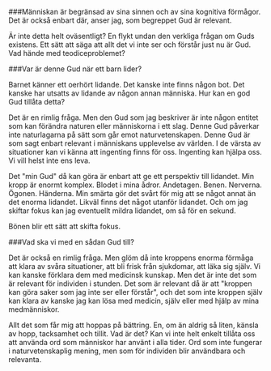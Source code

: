 ###Människan är begränsad av sina sinnen och av sina kognitiva förmågor. Det är också enbart där, anser jag, som begreppet Gud är relevant.

Är inte detta helt oväsentligt? En flykt undan den verkliga frågan om Guds existens. Ett sätt att säga att allt det vi inte ser och förstår just nu är Gud. Vad hände med teodiceproblemet?

###Var är denne Gud när ett barn lider?

Barnet känner ett oerhört lidande. Det kanske inte finns någon bot. Det kanske har utsatts av lidande av någon annan människa. Hur kan en god Gud tillåta detta?

Det är en rimlig fråga. Men den Gud som jag beskriver är inte någon entitet som kan förändra naturen eller människorna i ett slag. Denne Gud påverkar inte naturlagarna på sätt som går emot naturvetenskapen. Denne Gud är som sagt enbart relevant i människans upplevelse av världen. I de värsta av situationer kan vi känna att ingenting finns för oss. Ingenting kan hjälpa oss. Vi vill helst inte ens leva.

Det "min Gud" då kan göra är enbart att ge ett perspektiv till lidandet. Min kropp är enormt komplex. Blodet i mina ådror. Andetagen. Benen. Nerverna. Ögonen. Händerna. Min smärta gör det svårt för mig att se något annat än det enorma lidandet. Likväl finns det något utanför lidandet. Och om jag skiftar fokus kan jag eventuellt mildra lidandet, om så för en sekund.

Bönen blir ett sätt att skifta fokus.

###Vad ska vi med en sådan Gud till?

Det är också en rimlig fråga. Men glöm då inte kroppens enorma förmåga att klara av svåra situationer, att bli frisk från sjukdomar, att läka sig själv. Vi kan kanske förklara dem med medicinsk kunskap. Men det är inte det som är relevant för individen i stunden. Det som är relevant då är att "kroppen kan göra saker som jag inte ser eller förstår", och det som inte kroppen själv kan klara av kanske jag kan lösa med medicin, själv eller med hjälp av mina medmänniskor.

Allt det som får mig att hoppas på bättring. En, om än aldrig så liten, känsla av hopp, tacksamhet och tillit. Vad är det? Kan vi inte helt enkelt tillåta oss att använda ord som människor har använt i alla tider. Ord som inte fungerar i naturvetenskaplig mening, men som för individen blir användbara och relevanta.
